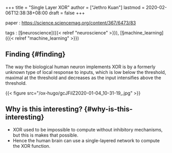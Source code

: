 +++
title = "Single Layer XOR"
author = ["Jethro Kuan"]
lastmod = 2020-02-06T12:38:38+08:00
draft = false
+++

paper
: <https://science.sciencemag.org/content/367/6473/83>

tags
: [§neuroscience]({{< relref "neuroscience" >}}), [§machine\_learning]({{< relref "machine_learning" >}})


## Finding {#finding}

The way the biological human neuron implements XOR is by a formerly
unknown type of local response to inputs, which is low below the
threshold, maximal at the threshold and decreases as the input
intensifies above the threshold.

{{< figure src="/ox-hugo/gcJFiIZ2020-01-04_10-31-19_.jpg" >}}


## Why is this interesting? {#why-is-this-interesting}

-   XOR used to be impossible to compute without inhibitory mechanisms,
    but this is makes that possible.
-   Hence the human brain can use a single-layered network to compute
    the XOR function.
